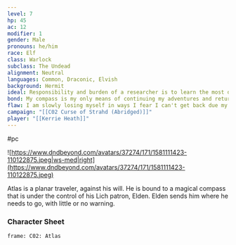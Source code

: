 ```yaml
---
level: 7
hp: 45
ac: 12
modifier: 1
gender: Male
pronouns: he/him
race: Elf
class: Warlock
subclass: The Undead
alignment: Neutral
languages: Common, Draconic, Elvish
background: Hermit
ideal: Responsibility and burden of a researcher is to learn the most difficult of truths.
bond: My compass is my only means of continuing my adventures and returning home.
flaw: I am slowly losing myself in ways I fear I can't get back due my endless search for knowledge.
campaign: "[[C02 Curse of Strahd (Abridged)]]"
player: "[[Kerrie Heath]]"
---
```

 #pc 

![https://www.dndbeyond.com/avatars/37274/171/1581111423-110122875.jpeg|ws-med|right](https://www.dndbeyond.com/avatars/37274/171/1581111423-110122875.jpeg)

Atlas is a planar traveler, against his will. He is bound to a magical compass that is under the control of his Lich patron, Elden. Elden sends him where he needs to go, with little or no warning.

### Character Sheet

```custom-frames
frame: C02: Atlas
```
